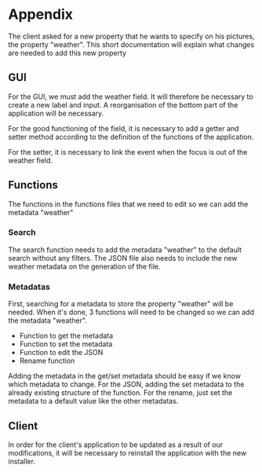 # Appendix

The client asked for a new property that he wants to specify on his pictures, the property "weather".
This short documentation will explain what changes are needed to add this new property

## GUI 

For the GUI, we must add the weather field.
It will therefore be necessary to create a new label and input.
A reorganisation of the bottom part of the application will be necessary.
 
For the good functioning of the field, it is necessary to add a getter and setter method according to the definition of the functions of the application.
 
For the setter, it is necessary to link the event when the focus is out of the weather field.

## Functions

The functions in the functions files that we need to edit so we can add the metadata "weather"
 
### Search

The search function needs to add the metadata "weather" to the default search without any filters.
The JSON file also needs to include the new weather metadata on the generation of the file.

### Metadatas

First, searching for a metadata to store the property "weather" will be needed. When it's done, 3 functions will need to be changed so we can add the metadata "weather".
* Function to get the metadata
* Function to set the metadata
* Function to edit the JSON
* Rename function

Adding the metadata in the get/set metadata should be easy if we know which metadata to change.
For the JSON, adding the set metadata to the already existing structure of the function.
For the rename, just set the metadata to a default value like the other metadatas.

## Client

In order for the client's application to be updated as a result of our modifications, it will be necessary to reinstall the application with the new installer.